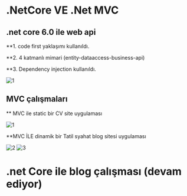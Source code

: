 # .NetCore VE .Net MVC
## .net core 6.0 ile web api

**1. code first yaklaşımı kullanıldı.

**2. 4 katmanlı mimari (entity-dataaccess-business-api)

**3. Dependency injection kullanıldı. 

![1](https://user-images.githubusercontent.com/100940437/194642651-d24f36af-6148-478f-b076-8b0093d6f63e.jpg)


## MVC çalışmaları
** MVC ile static bir CV site uygulaması

![1](https://user-images.githubusercontent.com/100940437/191247427-16f5cfaa-fbd5-40a7-a6e2-f5e0915a4feb.jpg)

**MVC İLE dinamik bir Tatil syahat blog sitesi uygulaması

![2](https://user-images.githubusercontent.com/100940437/191247495-47839b93-8cbb-4d7b-96b7-1a989ec75372.jpg)
![3](https://user-images.githubusercontent.com/100940437/191247502-9d908df2-586d-4f53-ace2-c341e07d4af2.jpg)

# .net Core ile blog çalışması (devam ediyor)
